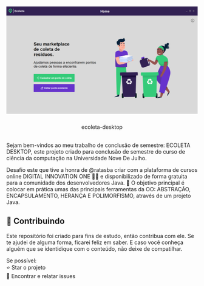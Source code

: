 # ![Dashboard](.github/Captura-de-Tela-(88).png)
<p align="center">ecoleta-desktop</p>
<br>
 Sejam bem-vindos ao meu trabalho de conclusão de semestre: ECOLETA DESKTOP, este projeto criado para conclusão de semestre do curso de ciência da computação na Universidade Nove De Julho.

Desafio este que tive a honra de @ratasba criar com a plataforma de cursos online DIGITAL INNOVATION ONE 💛🧡 e disponibilizado de forma gratuita para a comunidade dos desenvolvedores Java.
💎 O objetivo principal é colocar em prática umas das principais ferramentas da OO: ABSTRAÇÃO, ENCAPSULAMENTO, HERANÇA E POLIMORFISMO, através de um projeto Java.


## 🤝 Contribuindo
Este repositório foi criado para fins de estudo, então contribua com ele.
Se te ajudei de alguma forma, ficarei feliz em saber. E caso você conheça alguém que se identidique com o conteúdo, não deixe de compatilhar.

Se possível:<br>
⭐️ Star o projeto<br>
🐛 Encontrar e relatar issues